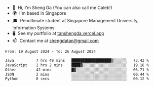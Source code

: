 <!---
tan-sd/tan-sd is a ✨ special ✨ repository because its `README.md` (this file) appears on your GitHub profile.
You can click the Preview link to take a look at your changes.
--->
- 👋  Hi, I'm Sheng Da (You can also call me Caleb!)
- 🌍  I'm based in Singapore
- 🎓  Penultimate student at Singapore Management University, Information Systems
- 🖥️  See my portfolio at [tanshengda.vercel.app](https://tanshengda.vercel.app/)
- 📫  Contact me at [shengdatan@gmail.com](mailto:shengdatan@gmail.com)

<!--START_SECTION:waka-->

```txt
From: 19 August 2024 - To: 26 August 2024

Java          7 hrs 49 mins   ██████████████████▒░░░░░░   73.43 %
JavaScript    2 hrs 2 mins    ████▓░░░░░░░░░░░░░░░░░░░░   19.18 %
Other         42 mins         █▓░░░░░░░░░░░░░░░░░░░░░░░   06.71 %
JSON          2 mins          ░░░░░░░░░░░░░░░░░░░░░░░░░   00.44 %
Python        0 secs          ░░░░░░░░░░░░░░░░░░░░░░░░░   00.12 %
```

<!--END_SECTION:waka-->
